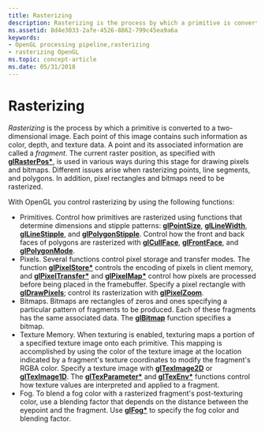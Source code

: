 ```yaml
---
title: Rasterizing
description: Rasterizing is the process by which a primitive is converted to a two-dimensional image.
ms.assetid: 8d4e3033-2afe-4526-8862-799c45ea9a6a
keywords:
- OpenGL processing pipeline,rasterizing
- rasterizing OpenGL
ms.topic: concept-article
ms.date: 05/31/2018
---
```


# Rasterizing

*Rasterizing* is the process by which a primitive is converted to a two-dimensional image. Each point of this image contains such information as color, depth, and texture data. A point and its associated information are called a *fragment*. The current raster position, as specified with [**glRasterPos\***](glrasterpos-functions.md), is used in various ways during this stage for drawing pixels and bitmaps. Different issues arise when rasterizing points, line segments, and polygons. In addition, pixel rectangles and bitmaps need to be rasterized.

With OpenGL you control rasterizing by using the following functions:

-   Primitives. Control how primitives are rasterized using functions that determine dimensions and stipple patterns: [**glPointSize**](glpointsize.md), [**glLineWidth**](gllinewidth.md), [**glLineStipple**](gllinestipple.md), and [**glPolygonStipple**](glpolygonstipple.md). Control how the front and back faces of polygons are rasterized with [**glCullFace**](glcullface.md), [**glFrontFace**](glfrontface.md), and [**glPolygonMode**](glpolygonmode.md).
-   Pixels. Several functions control pixel storage and transfer modes. The function [**glPixelStore\***](glpixelstore-functions.md) controls the encoding of pixels in client memory, and [**glPixelTransfer\***](glpixeltransfer.md) and [**glPixelMap\***](glpixelmap.md) control how pixels are processed before being placed in the framebuffer. Specify a pixel rectangle with [**glDrawPixels**](gldrawpixels.md); control its rasterization with [**glPixelZoom**](glpixelzoom.md).
-   Bitmaps. Bitmaps are rectangles of zeros and ones specifying a particular pattern of fragments to be produced. Each of these fragments has the same associated data. The [**glBitmap**](glbitmap.md) function specifies a bitmap.
-   Texture Memory. When texturing is enabled, texturing maps a portion of a specified texture image onto each primitive. This mapping is accomplished by using the color of the texture image at the location indicated by a fragment's texture coordinates to modify the fragment's RGBA color. Specify a texture image with [**glTexImage2D**](glteximage2d.md) or [**glTexImage1D**](glteximage1d.md). The [**glTexParameter\***](gltexparameter-functions.md) and [**glTexEnv\***](gltexenv-functions.md) functions control how texture values are interpreted and applied to a fragment.
-   Fog. To blend a fog color with a rasterized fragment's post-texturing color, use a blending factor that depends on the distance between the eyepoint and the fragment. Use [**glFog\***](glfog.md) to specify the fog color and blending factor.

 

 




